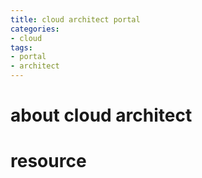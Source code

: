 ```yaml
---
title: cloud architect portal
categories:
- cloud
tags:
- portal
- architect
---
```


# about cloud architect

# resource

